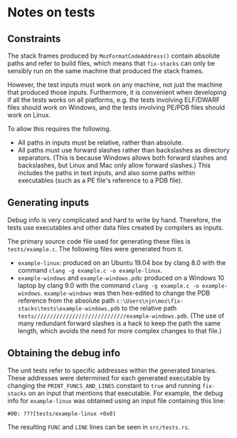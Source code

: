 # Notes on tests

## Constraints

The stack frames produced by `MozFormatCodeAddress()` contain absolute paths
and refer to build files, which means that `fix-stacks` can only be sensibly
run on the same machine that produced the stack frames.

However, the test inputs must work on any machine, not just the machine that
produced those inputs. Furthermore, it is convenient when developing if all the
tests works on all platforms, e.g. the tests involving ELF/DWARF files should
work on Windows, and the tests involving PE/PDB files should work on Linux.

To allow this requires the following.
- All paths in inputs must be relative, rather than absolute.
- All paths must use forward slashes rather than backslashes as directory
  separators. (This is because Windows allows both forward slashes and
  backslashes, but Linux and Mac only allow forward slashes.) This includes the
  paths in text inputs, and also some paths within executables (such as a PE
  file's reference to a PDB file).

## Generating inputs

Debug info is very complicated and hard to write by hand. Therefore, the tests
use executables and other data files created by compilers as inputs.

The primary source code file used for generating these files is
`tests/example.c`. The following files were generated from it.
- `example-linux`: produced on an Ubuntu 19.04 box by clang 8.0 with the
  command `clang -g example.c -o example-linux`.
- `example-windows` and `example-windows.pdb`: produced on a Windows 10 laptop
  by clang 9.0 with the command `clang -g example.c -o example-windows`.
  `example-windows` was then hex-edited to change the PDB reference from the
  absolute path `c:\Users\njn\moz\fix-stacks\tests\example-windows.pdb` to the
  relative path `tests/////////////////////////////example-windows.pdb`. (The
  use of many redundant forward slashes is a hack to keep the path the same
  length, which avoids the need for more complex changes to that file.)

## Obtaining the debug info

The unit tests refer to specific addresses within the generated binaries. These
addresses were determined for each generated executable by changing the
`PRINT_FUNCS_AND_LINES` constant to `true` and running `fix-stacks` on an input
that mentions that executable. For example, the debug info for `example-linux`
was obtained using an input file containing this line:
```
#00: ???[tests/example-linux +0x0]
```
The resulting `FUNC` and `LINE` lines can be seen in `src/tests.rs`.

